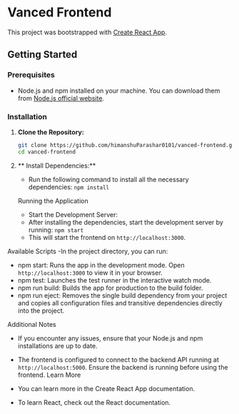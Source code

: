 # Vanced Frontend

This project was bootstrapped with [Create React App](https://github.com/facebook/create-react-app).

## Getting Started

### Prerequisites

- Node.js and npm installed on your machine. You can download them from [Node.js official website](https://nodejs.org/).

### Installation

1. **Clone the Repository:**

   ```bash
   git clone https://github.com/himanshuParashar0101/vanced-frontend.git
   cd vanced-frontend

2. ** Install Dependencies:**
    - Run the following command to install all the necessary dependencies:
         `npm install`

    Running the Application
    - Start the Development Server:
    - After installing the dependencies, start the development server by running:
         `npm start`
    - This will start the frontend on `http://localhost:3000`.

Available Scripts
-In the project directory, you can run:

- npm start: Runs the app in the development mode. Open `http://localhost:3000` to view it in your browser.
- npm test: Launches the test runner in the interactive watch mode.
- npm run build: Builds the app for production to the build folder.
- npm run eject: Removes the single build dependency from your project and copies all configuration files and transitive dependencies directly into the project.

Additional Notes
- If you encounter any issues, ensure that your Node.js and npm installations are up to date.
- The frontend is configured to connect to the backend API running at `http://localhost:5000`. Ensure the backend is running before using the frontend.
Learn More
- You can learn more in the Create React App documentation.

- To learn React, check out the React documentation.
